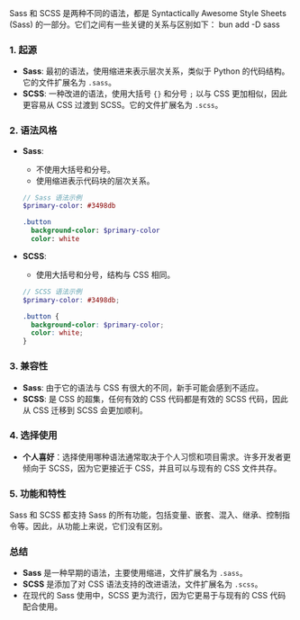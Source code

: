 Sass 和 SCSS 是两种不同的语法，都是 Syntactically Awesome Style Sheets (Sass) 的一部分。它们之间有一些关键的关系与区别如下：
bun add -D sass

### 1. 起源
- **Sass**: 最初的语法，使用缩进来表示层次关系，类似于 Python 的代码结构。它的文件扩展名为 `.sass`。
- **SCSS**: 一种改进的语法，使用大括号 `{}` 和分号 `;` 以与 CSS 更加相似，因此更容易从 CSS 过渡到 SCSS。它的文件扩展名为 `.scss`。

### 2. 语法风格
- **Sass**:
    - 不使用大括号和分号。
    - 使用缩进表示代码块的层次关系。

  ```sass
  // Sass 语法示例
  $primary-color: #3498db

  .button
    background-color: $primary-color
    color: white
  ```

- **SCSS**:
    - 使用大括号和分号，结构与 CSS 相同。

  ```scss
  // SCSS 语法示例
  $primary-color: #3498db;

  .button {
    background-color: $primary-color;
    color: white;
  }
  ```

### 3. 兼容性
- **Sass**: 由于它的语法与 CSS 有很大的不同，新手可能会感到不适应。
- **SCSS**: 是 CSS 的超集，任何有效的 CSS 代码都是有效的 SCSS 代码，因此从 CSS 迁移到 SCSS 会更加顺利。

### 4. 选择使用
- **个人喜好**：选择使用哪种语法通常取决于个人习惯和项目需求。许多开发者更倾向于 SCSS，因为它更接近于 CSS，并且可以与现有的 CSS 文件共存。

### 5. 功能和特性
Sass 和 SCSS 都支持 Sass 的所有功能，包括变量、嵌套、混入、继承、控制指令等。因此，从功能上来说，它们没有区别。

### 总结
- **Sass** 是一种早期的语法，主要使用缩进，文件扩展名为 `.sass`。
- **SCSS** 是添加了对 CSS 语法支持的改进语法，文件扩展名为 `.scss`。
- 在现代的 Sass 使用中，SCSS 更为流行，因为它更易于与现有的 CSS 代码配合使用。